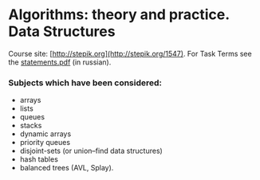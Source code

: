 # Algorithms: theory and practice. Data Structures
Course site: [http://stepik.org](http://stepik.org/1547). For Task Terms see the [statements.pdf](https://github.com/pro100boy/stepic_java_algo/blob/master/statements.pdf) (in russian). 
### Subjects which have been considered:
  - arrays
  - lists
  - queues
  - stacks
  - dynamic arrays
  - priority queues
  - disjoint-sets (or union–find data structures)
  - hash tables
  - balanced trees (AVL, Splay).